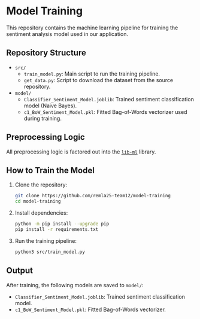 # Model Training

This repository contains the machine learning pipeline for training the sentiment analysis model used in our application.

## Repository Structure

- `src/`
  - `train_model.py`: Main script to run the training pipeline.
  - `get_data.py`: Script to download the dataset from the source repository.
- `model/`
  - `Classifier_Sentiment_Model.joblib`: Trained sentiment classification model (Naive Bayes).
  - `c1_BoW_Sentiment_Model.pkl`: Fitted Bag-of-Words vectorizer used during training.

## Preprocessing Logic

All preprocessing logic is factored out into the [`lib-ml`](https://github.com/remla25-team12/lib-ml) library.

## How to Train the Model

1. Clone the repository:
   ```bash
   git clone https://github.com/remla25-team12/model-training
   cd model-training
   ```
2. Install dependencies:
   ```bash
   python -m pip install --upgrade pip
   pip install -r requirements.txt
   ```
3. Run the training pipeline:
   ```bash
   python3 src/train_model.py
   ```
   
## Output

After training, the following models are saved to `model/`:

- `Classifier_Sentiment_Model.joblib`: Trained sentiment classification model.
- `c1_BoW_Sentiment_Model.pkl`: Fitted Bag-of-Words vectorizer.
